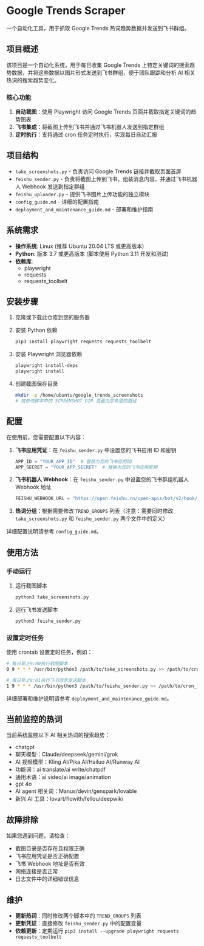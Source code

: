 # Google Trends Scraper

一个自动化工具，用于抓取 Google Trends 热词趋势数据并发送到飞书群组。

## 项目概述

该项目是一个自动化系统，用于每日收集 Google Trends 上特定关键词的搜索趋势数据，并将这些数据以图片形式发送到飞书群组，便于团队跟踪和分析 AI 相关热词的搜索趋势变化。

### 核心功能

1. **自动截图**：使用 Playwright 访问 Google Trends 页面并截取指定关键词的趋势图表
2. **飞书集成**：将截图上传到飞书并通过飞书机器人发送到指定群组
3. **定时执行**：支持通过 cron 任务定时执行，实现每日自动汇报

## 项目结构

- `take_screenshots.py` - 负责访问 Google Trends 链接并截取页面首屏
- `feishu_sender.py` - 负责将截图上传到飞书，组装消息内容，并通过飞书机器人 Webhook 发送到指定群组
- `feishu_uploader.py` - 提供飞书图片上传功能的独立模块
- `config_guide.md` - 详细的配置指南
- `deployment_and_maintenance_guide.md` - 部署和维护指南

## 系统需求

- **操作系统**: Linux (推荐 Ubuntu 20.04 LTS 或更高版本)
- **Python**: 版本 3.7 或更高版本 (脚本使用 Python 3.11 开发和测试)
- **依赖库**: 
  - playwright
  - requests
  - requests_toolbelt

## 安装步骤

1. 克隆或下载此仓库到您的服务器

2. 安装 Python 依赖
   ```bash
   pip3 install playwright requests requests_toolbelt
   ```

3. 安装 Playwright 浏览器依赖
   ```bash
   playwright install-deps
   playwright install
   ```

4. 创建截图保存目录
   ```bash
   mkdir -p /home/ubuntu/google_trends_screenshots
   # 或修改脚本中的 SCREENSHOT_DIR 变量为您希望的路径
   ```

## 配置

在使用前，您需要配置以下内容：

1. **飞书应用凭证**：在 `feishu_sender.py` 中设置您的飞书应用 ID 和密钥
   ```python
   APP_ID = "YOUR_APP_ID"  # 替换为您的飞书应用ID
   APP_SECRET = "YOUR_APP_SECRET"  # 替换为您的飞书应用密钥
   ```

2. **飞书机器人 Webhook**：在 `feishu_sender.py` 中设置您的飞书群组机器人 Webhook 地址
   ```python
   FEISHU_WEBHOOK_URL = "https://open.feishu.cn/open-apis/bot/v2/hook/YOUR_WEBHOOK_KEY"
   ```

3. **热词分组**：根据需要修改 `TREND_GROUPS` 列表（注意：需要同时修改 `take_screenshots.py` 和 `feishu_sender.py` 两个文件中的定义）

详细配置说明请参考 `config_guide.md`。

## 使用方法

### 手动运行

1. 运行截图脚本
   ```bash
   python3 take_screenshots.py
   ```

2. 运行飞书发送脚本
   ```bash
   python3 feishu_sender.py
   ```

### 设置定时任务

使用 crontab 设置定时任务，例如：

```bash
# 每日早上9:00执行截图脚本
0 9 * * * /usr/bin/python3 /path/to/take_screenshots.py >> /path/to/cron_screenshot.log 2>&1

# 每日早上9:01执行飞书消息发送脚本
1 9 * * * /usr/bin/python3 /path/to/feishu_sender.py >> /path/to/cron_feishu_sender.log 2>&1
```

详细部署和维护说明请参考 `deployment_and_maintenance_guide.md`。

## 当前监控的热词

当前系统监控以下 AI 相关热词的搜索趋势：

- chatgpt
- 聊天模型：Claude/deepseek/gemini/grok
- AI 视频模型：Kling AI/Pika AI/Hailuo AI/Runway AI
- 功能词：ai translate/ai write/chatpdf
- 通用术语：ai video/ai image/animation
- gpt 4o
- AI agent 相关词：Manus/devin/genspark/lovable
- 新兴 AI 工具：lovart/flowith/fellou/deepwiki

## 故障排除

如果您遇到问题，请检查：

- 截图目录是否存在且权限正确
- 飞书应用凭证是否正确配置
- 飞书 Webhook 地址是否有效
- 网络连接是否正常
- 日志文件中的详细错误信息

## 维护

- **更新热词**：同时修改两个脚本中的 `TREND_GROUPS` 列表
- **更新凭证**：直接修改 `feishu_sender.py` 中的配置变量
- **依赖更新**：定期运行 `pip3 install --upgrade playwright requests requests_toolbelt`

